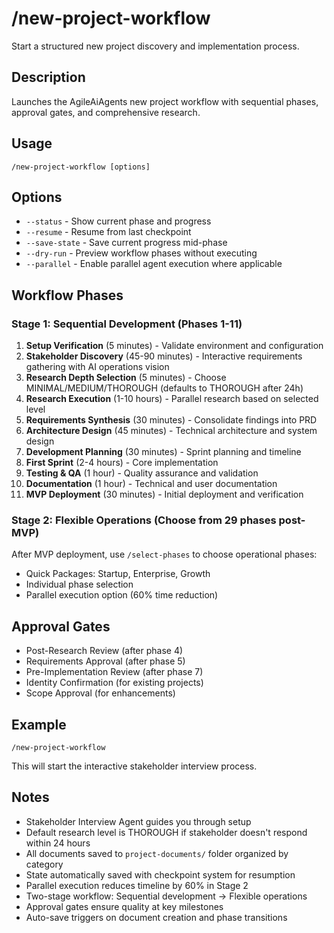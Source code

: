 # /new-project-workflow

Start a structured new project discovery and implementation process.

## Description
Launches the AgileAiAgents new project workflow with sequential phases, approval gates, and comprehensive research.

## Usage
```
/new-project-workflow [options]
```

## Options
- `--status` - Show current phase and progress
- `--resume` - Resume from last checkpoint
- `--save-state` - Save current progress mid-phase
- `--dry-run` - Preview workflow phases without executing
- `--parallel` - Enable parallel agent execution where applicable

## Workflow Phases

### Stage 1: Sequential Development (Phases 1-11)
1. **Setup Verification** (5 minutes) - Validate environment and configuration
2. **Stakeholder Discovery** (45-90 minutes) - Interactive requirements gathering with AI operations vision
3. **Research Depth Selection** (5 minutes) - Choose MINIMAL/MEDIUM/THOROUGH (defaults to THOROUGH after 24h)
4. **Research Execution** (1-10 hours) - Parallel research based on selected level
5. **Requirements Synthesis** (30 minutes) - Consolidate findings into PRD
6. **Architecture Design** (45 minutes) - Technical architecture and system design
7. **Development Planning** (30 minutes) - Sprint planning and timeline
8. **First Sprint** (2-4 hours) - Core implementation
9. **Testing & QA** (1 hour) - Quality assurance and validation
10. **Documentation** (1 hour) - Technical and user documentation
11. **MVP Deployment** (30 minutes) - Initial deployment and verification

### Stage 2: Flexible Operations (Choose from 29 phases post-MVP)
After MVP deployment, use `/select-phases` to choose operational phases:
- Quick Packages: Startup, Enterprise, Growth
- Individual phase selection
- Parallel execution option (60% time reduction)

## Approval Gates
- Post-Research Review (after phase 4)
- Requirements Approval (after phase 5)  
- Pre-Implementation Review (after phase 7)
- Identity Confirmation (for existing projects)
- Scope Approval (for enhancements)

## Example
```
/new-project-workflow
```

This will start the interactive stakeholder interview process.

## Notes
- Stakeholder Interview Agent guides you through setup
- Default research level is THOROUGH if stakeholder doesn't respond within 24 hours
- All documents saved to `project-documents/` folder organized by category
- State automatically saved with checkpoint system for resumption
- Parallel execution reduces timeline by 60% in Stage 2
- Two-stage workflow: Sequential development → Flexible operations
- Approval gates ensure quality at key milestones
- Auto-save triggers on document creation and phase transitions